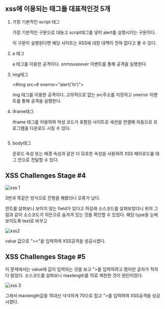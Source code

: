 ## **xss에 이용되는 태그들 대표적인것 5개**

1. 가장 기본적인 script 태그
    
    <script>alert("hi")</script> 
    
    가장 기본적인 구문으로 대놓고 script태그를 넣어 alert를 실행시키는 구문이다.
    
    이 구문이 실행된다면 해당 사이트는 XSS에 대한 대책이 전혀 없다고 볼 수 있다.
    
2. a 태그 
    
    <a onmouseover="alert()">
    
    a 태그를 이용한 공격이다. onmouseover 이벤트를 통해 공격을 실행한다.
    
3. img태그
    
    <#img src=# onerror="alert('hi')">
    
    img 태그를 이용한 공격이다. 고의적으로 없는 src주소를 지정하고 onerror 이벤트를 통해 공격을 실행한다.
    
4. iframe태그
    
    iframe 태그를 이용하여 악성 코드가 포함된 사이트로 세션을 연결해 자동으로 프로그램을 다운로드 시킬 수 있다. 
    
    <iframe src="악성 코드가 포함된 사이트" name "Click Here" width= "0" height="0" frameborder="0"> </iframe>
    
5. body태그
    
    온로드 속성 또는 배경 속성과 같은 더 모호한 속성을 사용하려 XSS 페이로드를 <body>태그 안으로 전달할 수 있다.
    
    <body onload=alert("XSS")>
    

## XSS Challenges Stage #4

![xss 1](https://user-images.githubusercontent.com/73740089/137585249-656763c7-3aa9-446d-8468-54c62c6df9f2.png)

3번과 똑같은 방식으로 진행을 해봤더니 오류가 났다.

힌트를 살펴보니 보이지 않는 field가 있다고 하길래 소스코드를 살펴보았더니 위의 그림과 같이 소스코드가 히든으로 숨겨겨 있는 것을 확인할 수 있었다.  해당 type을 눈에 보이도록 text로 바꾸고

![xss2](https://user-images.githubusercontent.com/73740089/137585264-3458131b-6a20-4eee-9c4c-0aef9b7ebdb9.png)

value 값으로 "><script>alert(document.domain);</script><"을 입력하여 XSS공격을 성공시켰다.

## XSS Challenges Stage #5

이 문제에서는 value에 값이 입력되는 것을 보고 "><script>alert(document.domain);</script>를 입력하려고 했지만 글자가 적히다 말았다. 소스코드를 살펴보니 maxlength를 15로 제한한 것이 원인이었다. 

![xss 3](https://user-images.githubusercontent.com/73740089/137585278-9fbb0908-b1a6-4d12-908a-a467079ebbc4.png)

그래서 maxlength값을 15대신 넉넉하게 70으로 잡고 "><script>alert(document.domain);</script>를 입력하여 XSS공격을 성공시켰다.
